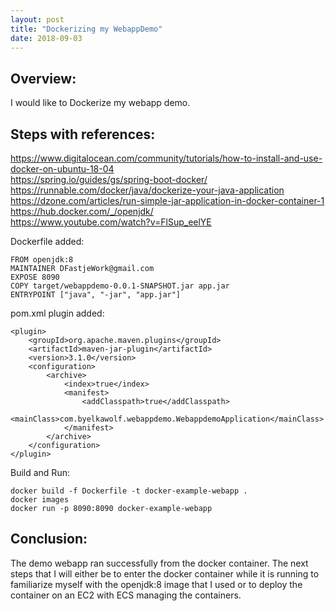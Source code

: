 ```yaml
---
layout: post 
title: "Dockerizing my WebappDemo" 
date: 2018-09-03
---
```

## Overview:  
I would like to Dockerize my webapp demo. 

## Steps with references:   

https://www.digitalocean.com/community/tutorials/how-to-install-and-use-docker-on-ubuntu-18-04  
https://spring.io/guides/gs/spring-boot-docker/  
https://runnable.com/docker/java/dockerize-your-java-application  
https://dzone.com/articles/run-simple-jar-application-in-docker-container-1  
https://hub.docker.com/_/openjdk/  
https://www.youtube.com/watch?v=FlSup_eelYE  
  
Dockerfile added:
```$xslt
FROM openjdk:8
MAINTAINER DFastjeWork@gmail.com
EXPOSE 8090
COPY target/webappdemo-0.0.1-SNAPSHOT.jar app.jar
ENTRYPOINT ["java", "-jar", "app.jar"]
```

pom.xml plugin added:
```$xslt
<plugin>
    <groupId>org.apache.maven.plugins</groupId>
    <artifactId>maven-jar-plugin</artifactId>
    <version>3.1.0</version>
    <configuration>
        <archive>
            <index>true</index>
            <manifest>
                <addClasspath>true</addClasspath>
                <mainClass>com.byelkawolf.webappdemo.WebappdemoApplication</mainClass>
            </manifest>
        </archive>
    </configuration>
</plugin>
```
  
Build and Run:
```$xslt
docker build -f Dockerfile -t docker-example-webapp .
docker images
docker run -p 8090:8090 docker-example-webapp
```

## Conclusion:
The demo webapp ran successfully from the docker container. The next steps that I will either be to enter the docker 
container while it is running to familiarize myself with the openjdk:8 image that I used or to deploy the container on 
an EC2 with ECS managing the containers. 